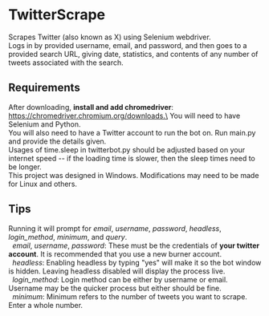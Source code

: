 # TwitterScrape
Scrapes Twitter (also known as X) using Selenium webdriver.<br />
Logs in by provided username, email, and password, and then goes to a provided search URL, giving date, statistics, and contents of any number of tweets associated with the search.

## Requirements
After downloading, **install and add chromedriver**: https://chromedriver.chromium.org/downloads.\
You will need to have Selenium and Python. \
You will also need to have a Twitter account to run the bot on. Run main.py and provide the details given.\
Usages of time.sleep in twitterbot.py should be adjusted based on your internet speed -- if the loading time is slower, then the sleep times need to be longer.\
This project was designed in Windows. Modifications may need to be made for Linux and others.  

## Tips
Running it will prompt for *email*, *username*, *password*, *headless*, *login_method*, *minimum*, and *query*.\
&nbsp;&nbsp;*email*, *username*, *password*: These must be the credentials of **your twitter account**. It is recommended that you use a new burner account.\
&nbsp;&nbsp;*headless*: Enabling headless by typing "yes" will make it so the bot window is hidden. Leaving headless disabled will display the process live.\
&nbsp;&nbsp;*login_method*: Login method can be either by username or email. Username may be the quicker process but either should be fine.\
&nbsp;&nbsp;*minimum*: Minimum refers to the number of tweets you want to scrape. Enter a whole number.
